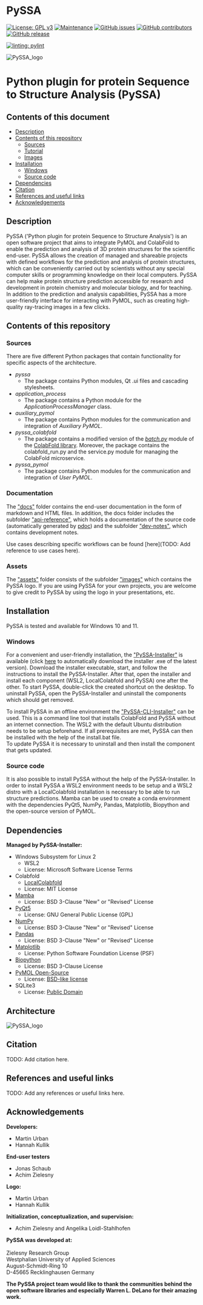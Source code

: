 # PySSA
<!-- [![DOI](https://zenodo.org/badge/220207097.svg)](https://zenodo.org/badge/latestdoi/220207097) -->
[![License: GPL v3](https://img.shields.io/badge/License-GPL%20v3-blue.svg)](http://www.gnu.org/licenses/gpl-3.0)
[![Maintenance](https://img.shields.io/badge/Maintained%3F-yes-blue.svg)](https://GitHub.com/zielesny/PySSA/graphs/commit-activity)
[![GitHub issues](https://img.shields.io/github/issues/zielesny/PySSA)](https://GitHub.com/zielesny/PySSA/issues/)
[![GitHub contributors](https://img.shields.io/github/contributors/zielesny/PySSA.svg)](https://GitHub.com/zielesny/PySSA/graphs/contributors/)
[![GitHub release](https://img.shields.io/github/release/zielesny/PySSA.svg)](https://github.com/zielesny/PySSA/releases/)

[![linting: pylint](https://img.shields.io/badge/linting-pylint-yellowgreen)](https://github.com/pylint-dev/pylint)


![PySSA_logo](https://github.com/urban233/PySSA/blob/main/assets/images/graphical_abstract_pyssa.png)
# Python plugin for protein Sequence to Structure Analysis (PySSA)

## Contents of this document
* [Description](#Description)
* [Contents of this repository](#Contents-of-this-repository)
  * [Sources](#Sources)
  * [Tutorial](#Tutorial)
  * [Images](#Images)
* [Installation](#Installation)
    * [Windows](#Windows)
    * [Source code](#Source-code)
* [Dependencies](#Dependencies)
* [Citation](#Citation)
* [References and useful links](#References-and-useful-links)
* [Acknowledgements](#Acknowledgements)

## Description
PySSA ('Python plugin for protein Sequence to Structure Analysis') is an open software project that 
aims to integrate PyMOL and ColabFold to enable the prediction and analysis of 
3D protein structures for the scientific end-user. 
PySSA allows the creation of managed and shareable projects with defined workflows for 
the prediction and analysis of protein structures, 
which can be conveniently carried out by scientists without 
any special computer skills or programming knowledge on their local computers. 
PySSA can help make protein structure prediction accessible for research and 
development in protein chemistry and molecular biology, and for teaching. <br>
In addition to the prediction and analysis capabilities, PySSA has a more user-friendly interface 
for interacting with PyMOL, such as creating high-quality ray-tracing images in a few clicks.
<!-- The scientific article describing PySSA can be found here: <a href="doi"> Title </a> -->

## Contents of this repository
### Sources
There are five different Python packages that contain functionality for specific aspects of the architecture. 

- _pyssa_ 
  - The package contains Python modules, Qt .ui files and cascading stylesheets.
- _application_process_
  - The package contains a Python module for the _ApplicationProcessManager_ class.
- _auxiliary_pymol_ 
  - The package contains Python modules for the communication and integration of _Auxiliary PyMOL_.
- _pyssa_colabfold_
  - The package contains a modified version of the [_batch.py_](https://github.com/sokrypton/ColabFold/blob/main/colabfold/batch.py) module of the [ColabFold library](https://github.com/sokrypton/ColabFold). Moreover, the package contains the colabfold_run.py  and the service.py module for managing the ColabFold microservice.
- _pyssa_pymol_
  - The package contains Python modules for the communication and integration of _User PyMOL_.

### Documentation
The <a href="https://github.com/zielesny/PySSA/tree/main/docs">"docs"</a> folder 
contains the end-user documentation in the form of markdown and HTML files. In addition, the
docs folder includes the subfolder <a href="https://github.com/zielesny/PySSA/tree/main/docs/api-reference">"api-reference"</a>, 
which holds a documentation of the source code
(automatically generated by [pdoc](https://pdoc.dev/)) and the subfolder
<a href="https://github.com/zielesny/PySSA/tree/main/docs/dev-notes">"dev-notes"</a>, which contains development notes.

Use cases describing specific workflows can be found [here](TODO: Add reference to use cases here). 

### Assets
The <a href="https://github.com/zielesny/PySSA/tree/main/assets">"assets"</a> folder consists of
the subfolder <a href="https://github.com/zielesny/PySSA/tree/main/assets">"images"</a> which contains the PySSA logo.
If you are using PySSA for your own projects, you are welcome to give credit to PySSA by using the logo in your presentations, etc.

## Installation
PySSA is tested and available for Windows 10 and 11.
### Windows
For a convenient and user-friendly installation, the <a href="https://github.com/urban233/PySSAInstaller">"PySSA-Installer"</a> is available
(click <a href="https://github.com/urban233/PySSAInstaller">here</a> to
automatically download the installer .exe of the latest version).
Download the installer
executable, start, and follow the instructions to install the PySSA-Installer.
After that, open the installer and install each component (WSL2, LocalColabfold and PySSA)
one after the other.
To start PySSA, double-click the created shortcut on the desktop.
To uninstall PySSA, open the PySSA-Installer and uninstall the components which
should get removed.

To install PySSA in an offline environment the <a href="https://github.com/urban233/PySSACliInstaller">"PySSA-CLI-Installer"</a> can be used.
This is a command line tool that installs ColabFold and PySSA without an internet connection. 
The WSL2 with the default Ubuntu distribution needs to be setup beforehand. 
If all prerequisites are met, PySSA can then be installed with the help of the install.bat file.<br> 
To update PySSA it is necessary to uninstall and then install the component that gets updated.

### Source code
It is also possible to install PySSA without the help of the PySSA-Installer.
In order to install PySSA a WSL2 environment needs to be setup and a WSL2
distro with a LocalColabfold installation is necessary to be able to run
structure predictions.
Mamba can be used to create a conda environment with the dependencies PyQt5, NumPy,
Pandas, Matplotlib, Biopython and the open-source version of PyMOL.

## Dependencies
**Managed by PySSA-Installer:**
* Windows Subsystem for Linux 2
  * WSL2
  * License: Microsoft Software License Terms
* Colabfold
  * [LocalColabfold](https://github.com/YoshitakaMo/localcolabfold)
  * License: MIT License
* [Mamba](https://github.com/mamba-org/mamba)
  * License: BSD 3-Clause "New" or "Revised" License
* [PyQt5](https://riverbankcomputing.com/software/pyqt/intro)
  * License: GNU General Public License (GPL)
* [NumPy](https://numpy.org/)
  * License: BSD 3-Clause "New" or "Revised" License
* [Pandas](https://github.com/pandas-dev/pandas)
  * License: BSD 3-Clause "New" or "Revised" License
* [Matplotlib](https://matplotlib.org/)
  * License: Python Software Foundation License (PSF)
* [Biopython](https://biopython.org/)
  * License: BSD 3-Clause License
* [PyMOL Open-Source](https://github.com/schrodinger/pymol-open-source)
  * License: [BSD-like license](https://github.com/schrodinger/pymol-open-source/blob/master/LICENSE)
* SQLite3
  * License: [Public Domain](https://www.sqlite.org/copyright.html)

## Architecture
![PySSA_logo](https://github.com/urban233/PySSA/blob/main/assets/images/architecture_figure.png)

## Citation
TODO: Add citation here.

## References and useful links
TODO: Add any references or useful links here.

## Acknowledgements
**Developers:**
* Martin Urban
* Hannah Kullik

**End-user testers**
* Jonas Schaub
* Achim Zielesny

**Logo:**
* Martin Urban
* Hannah Kullik

**Initialization, conceptualization, and supervision:**
* Achim Zielesny and Angelika Loidl-Stahlhofen

**PySSA was developed at:**
<br>
<br>Zielesny Research Group
<br>Westphalian University of Applied Sciences
<br>August-Schmidt-Ring 10
<br>D-45665 Recklinghausen Germany

**The PySSA project team would like to thank
the communities behind the open software libraries and especially Warren L. DeLano
for their amazing work.**
